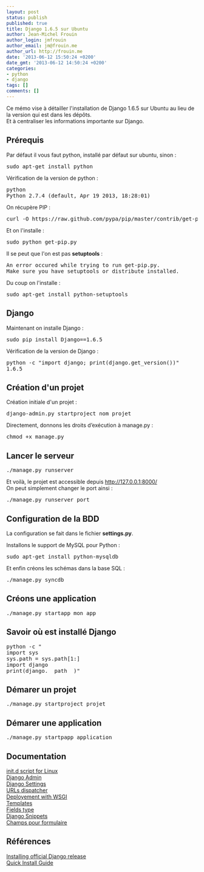 ```yaml
---
layout: post
status: publish
published: true
title: Django 1.6.5 sur Ubuntu
author: Jean-Michel Frouin
author_login: jmfrouin
author_email: jm@frouin.me
author_url: http://frouin.me
date: '2013-06-12 15:50:24 +0200'
date_gmt: '2013-06-12 14:50:24 +0200'
categories:
- python
- django
tags: []
comments: []
---
```

<p>Ce mémo vise à détailler l'installation de Django 1.6.5 sur Ubuntu au lieu de la version qui est dans les dépôts.<br />
<!--more-->
Et à centraliser les informations importante sur Django.</p>
<h2>Prérequis</h2>
<p>Par défaut il vous faut python, installé par défaut sur ubuntu, sinon : </p>
<pre class="brush:shell">sudo apt-get install python</pre>
<p>Vérification de la version de python : </p>
<pre class="brush:shell">python
Python 2.7.4 (default, Apr 19 2013, 18:28:01)</pre>
<p>On récupère PIP : </p>
<pre class="brush:shell">curl -O https://raw.github.com/pypa/pip/master/contrib/get-pip.py</pre>
<p>Et on l'installe :</p>
<pre class="brush:shell">sudo python get-pip.py</pre>
<p>Il se peut que l'on est pas <strong>setuptools</strong> :</p>
<pre class="brush:shell">An error occured while trying to run get-pip.py. 
Make sure you have setuptools or distribute installed.</pre>
<p>Du coup on l'installe : </p>
<pre class="brush:shell">sudo apt-get install python-setuptools</pre>
<h2>Django</h2>
<p>Maintenant on installe Django : </p>
<pre class="brush:shell">sudo pip install Django==1.6.5</pre>
<p>Vérification de la version de Django :</p>
<pre class="brush:shell">python -c "import django; print(django.get_version())"
1.6.5</pre>
<h2>Création d'un projet</h2>
<p>Création initiale d'un projet :</p>
<pre class="brush:shell">django-admin.py startproject nom_projet</pre>
<p>Directement, donnons les droits d’exécution à manage.py : </p>
<pre class="brush:shell">chmod +x manage.py</pre>
<h2>Lancer le serveur</h2>
<pre class="brush:shell">./manage.py runserver</pre>
<p>Et voilà, le projet est accessible depuis <a href="http://127.0.0.1:8000/" target="_blank">http://127.0.0.1:8000/</a><br />
On peut simplement changer le port ainsi :</p>
<pre class="brush:shell">./manage.py runserver port</pre>
<h2>Configuration de la BDD</h2>
<p>La configuration se fait dans le fichier <strong>settings.py</strong>.</p>
<p>Installons le support de MySQL pour Python : </p>
<pre class="brush:shell">sudo apt-get install python-mysqldb</pre>
<p>Et enfin créons les schémas dans la base SQL :</p>
<pre class="brush:shell">./manage.py syncdb</pre>
<h2>Créons une application</h2>
<pre class="brush:shell">./manage.py startapp mon_app</pre>
<h2>Savoir où est installé Django</h2>
<pre class="brush:shell">
python -c "
import sys
sys.path = sys.path[1:]
import django
print(django.__path__)"
</pre>
<h2>Démarer un projet</h2>
<pre class="brush:shell">
./manage.py startproject projet
</pre>
<h2>Démarer une application</h2>
<pre class="brush:shell">
./manage.py startpapp application
</pre>
<h2>Documentation</h2>
<p><a href="https://code.djangoproject.com/wiki/InitdScriptForLinux" target="_blank">init.d script for Linux</a><br />
<a href="https://docs.djangoproject.com/en/1.5/ref/django-admin/" target="_blank">Django Admin</a><br />
<a href="https://docs.djangoproject.com/en/1.5/topics/settings/" target="_blank">Django Settings</a><br />
<a href="https://docs.djangoproject.com/en/1.5/topics/http/urls/" target="_blank">URLs dispatcher</a><br />
<a href="https://docs.djangoproject.com/en/1.5/howto/deployment/wsgi/" target="_blank">Deployement with WSGI</a><br />
<a href="https://docs.djangoproject.com/en/dev/ref/templates/builtins/" target="_blank">Templates</a><br />
<a href="https://docs.djangoproject.com/en/1.5/ref/models/fields/#field-types" target"=_blank">Fields type</a><br />
<a href="http://djangosnippets.org/" target="_blank">Django Snippets</a><br />
<a href="https://docs.djangoproject.com/en/1.5/ref/forms/fields/#built-in-field-classes" target="_blank">Champs pour formulaire</a></p>
<h2>Références</h2>
<p><a href="https://docs.djangoproject.com/en/1.5/topics/install/#installing-official-release" target="_blank">Installing official Django release</a><br />
<a href="https://docs.djangoproject.com/en/1.5/intro/install/" target="_blank">Quick Install Guide</a></p>
<!-- Matomo -->
<script type="text/javascript">
  var _paq = window._paq || [];
  /* tracker methods like "setCustomDimension" should be called before "trackPageView" */
  _paq.push(['trackPageView']);
  _paq.push(['enableLinkTracking']);
  (function() {
    var u="//stats.frouin.me/";
    _paq.push(['setTrackerUrl', u+'matomo.php']);
    _paq.push(['setSiteId', '1']);
    var d=document, g=d.createElement('script'), s=d.getElementsByTagName('script')[0];
    g.type='text/javascript'; g.async=true; g.defer=true; g.src=u+'matomo.js'; s.parentNode.insertBefore(g,s);
  })();
</script>
<!-- End Matomo Code -->

